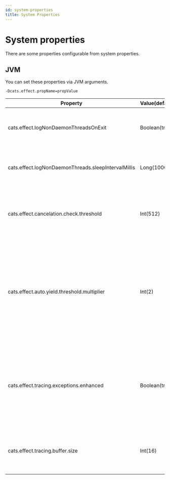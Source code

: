 ```yaml
---
id: system-properties
title: System Properties
---
```

# System properties

There are some properties configurable from system properties.

## JVM
You can set these properties via JVM arguments.
```
-Dcats.effect.propName=propValue
```

|Property|Value(default)|Description|
|---|---|---|
|cats.effect.logNonDaemonThreadsOnExit| Boolean(true)| Whether or not we should check for non-daemon threads on jvm exit. |
|cats.effect.logNonDaemonThreads.sleepIntervalMillis|Long(10000L)|Time to sleep between checking for non-daemon threads present|
|cats.effect.cancelation.check.threshold|Int(512)|configure how often cancellation is checked. By default, Every 512 iteration of the run loop.|
|cats.effect.auto.yield.threshold.multiplier|Int(2)|This property determinses auto-yield threshold in combination with cancellation check threshold. Auto-yield threshold is product of them. About auto-yielding, see [thread-model](../thread-model.md).|
|cats.effect.tracing.exceptions.enhanced|Boolean(true)|Augment the stack traces of caught exceptions to include frames from the asynchronous stack traces. For further information, visit [tracing](../tracing.md) page|
|cats.effect.tracing.buffer.size|Int(16)|Initial tracing buffer size is 2 by the power of this value. Thus, 2^16 by default.|

